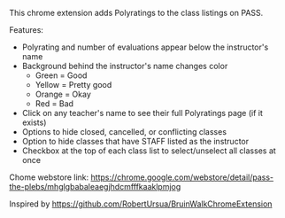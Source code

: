 This chrome extension adds Polyratings to the class listings on PASS.

Features:
* Polyrating and number of evaluations appear below the instructor's name
* Background behind the instructor's name changes color
  * Green = Good
  * Yellow = Pretty good
  * Orange = Okay
  * Red = Bad
* Click on any teacher's name to see their full Polyratings page (if it exists)
* Options to hide closed, cancelled, or conflicting classes
* Option to hide classes that have STAFF listed as the instructor
* Checkbox at the top of each class list to select/unselect all classes at once

Chome webstore link: https://chrome.google.com/webstore/detail/pass-the-plebs/mhglgbabaleaegjhdcmfffkaaklpmjog

Inspired by https://github.com/RobertUrsua/BruinWalkChromeExtension
